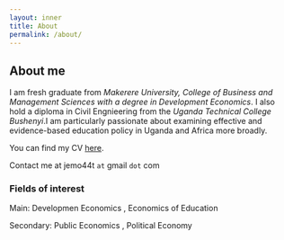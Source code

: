 ```yaml
---
layout: inner
title: About
permalink: /about/
---
```

## About me

I am fresh graduate from _Makerere University, College of Business and Management Sciences with a degree in Development Economics_. I also hold a diploma in Civil Engnieering  from the _Uganda Technical College Bushenyi_.I am particularly passionate about examining effective and evidence-based education policy in Uganda and Africa more broadly.

You can find my CV [here](https://www.dropbox.com/s/ntsayn3jqypjrlp/Ahabyona%20James%20CV%20updated%20Oct%202021.pdf?dl=0).

Contact me at jemo44t `at` gmail `dot` com

### Fields of interest

Main: Developmen Economics , Economics of Education

Secondary: Public Economics , Political Economy

